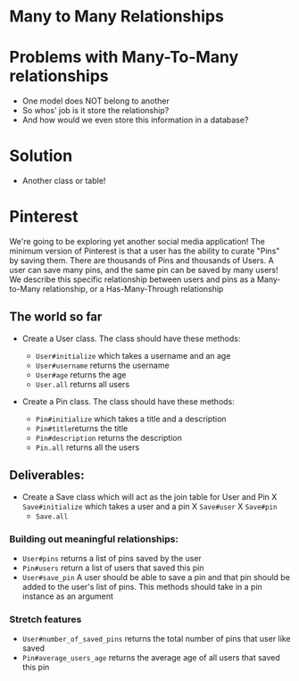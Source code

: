 # Many to Many Relationships

# Problems with Many-To-Many relationships
 - One model does NOT belong to another
 - So whos' job is it store the relationship?
 - And how would we even store this information in a database?

# Solution
 - Another class or table!

# Pinterest
We're going to be exploring yet another social media application! The minimum version of Pinterest is that a user has the ability to curate "Pins" by saving them. There are thousands of Pins and thousands of Users. A user can save many pins, and the same pin can be saved by many users! We describe this specific relationship between users and pins as a Many-to-Many relationship, or a Has-Many-Through relationship

## The world so far
* Create a User class. The class should have these methods:
  * `User#initialize` which takes a username and an age
  * `User#username` returns the username
  * `User#age` returns the age
  * `User.all` returns all users

* Create a Pin class. The class should have these methods:
  * `Pin#initialize` which takes a title and a description
  * `Pin#title`returns the title
  * `Pin#description` returns the description
  * `Pin.all` returns all the users 

## Deliverables:
* Create a Save class which will act as the join table for User and Pin 
  X `Save#initialize` which takes a user and a pin 
  X `Save#user`
  X `Save#pin`
  * `Save.all`

### Building out meaningful relationships:
* `User#pins` returns a list of pins saved by the user
* `Pin#users` return a list of users that saved this pin
* `User#save_pin` A user should be able to save a pin and that pin should be added to the user's list of pins. This methods should take in a pin instance as an argument 

### Stretch features
* `User#number_of_saved_pins` returns the total number of pins that user like saved
* `Pin#average_users_age` returns the average age of all users that saved this pin 

